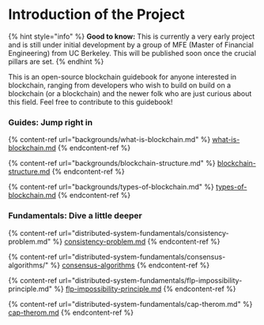 # Introduction of the Project

{% hint style="info" %}
**Good to know:** This is currently a very early project and is still under initial development by a group of MFE (Master of Financial Engineering) from UC Berkeley. This will be published soon once the crucial pillars are set.
{% endhint %}

This is an open-source blockchain guidebook for anyone interested in blockchain, ranging from developers who wish to build on build on a blockchain (or a blockchain) and the newer folk who are just curious about this field. Feel free to contribute to this guidebook!


<!---

> Loom is the video messaging tool that helps you get your message across through instantly shareable videos.
>
> With Loom, you can record your camera, microphone, and desktop simultaneously. Your video is then instantly available to share through Loom's patented technology.
>
> — From the [Loom Docs](https://support.loom.com/hc/en-us/articles/360002158057-What-is-Loom-)

> The Mailchimp Marketing API provides programmatic access to Mailchimp data and functionality, allowing developers to build custom features to do things like sync email activity and campaign analytics with their database, manage audiences and campaigns, and more.
>
> — From the [Mailchimp Marketing API docs](https://mailchimp.com/developer/marketing/docs/fundamentals/)

## Getting Started

**Got 2 minutes?** Check out a video overview of our product:

{% embed url="https://www.loom.com/share/3bfa83acc9fd41b7b98b803ba9197d90" %}

{% hint style="info" %}
**Good to know:** A succinct video overview is a great way to introduce folks to your product. Embed a Loom, Vimeo or YouTube video and you're good to go! We love this video from the fine folks at [Loom](https://loom.com) as a perfect example of a succinct feature overview.
{% endhint %}

-->

### Guides: Jump right in

{% content-ref url="backgrounds/what-is-blockchain.md" %}
[what-is-blockchain.md](backgrounds/what-is-blockchain.md)
{% endcontent-ref %}

{% content-ref url="backgrounds/blockchain-structure.md" %}
[blockchain-structure.md](backgrounds/blockchain-structure.md)
{% endcontent-ref %}

{% content-ref url="backgrounds/types-of-blockchain.md" %}
[types-of-blockchain.md](backgrounds/types-of-blockchain.md)
{% endcontent-ref %}


### Fundamentals: Dive a little deeper

{% content-ref url="distributed-system-fundamentals/consistency-problem.md" %}
[consistency-problem.md](distributed-system-fundamentals/consistency-problem.md)
{% endcontent-ref %}

{% content-ref url="distributed-system-fundamentals/consensus-algorithms/" %}
[consensus-algorithms](distributed-system-fundamentals/consensus-algorithms/)
{% endcontent-ref %}

{% content-ref url="distributed-system-fundamentals/flp-impossibility-principle.md" %}
[flp-impossibility-principle.md](distributed-system-fundamentals/flp-impossibility-principle.md)
{% endcontent-ref %}

{% content-ref url="distributed-system-fundamentals/cap-therom.md" %}
[cap-therom.md](distributed-system-fundamentals/cap-therom.md)
{% endcontent-ref %}


